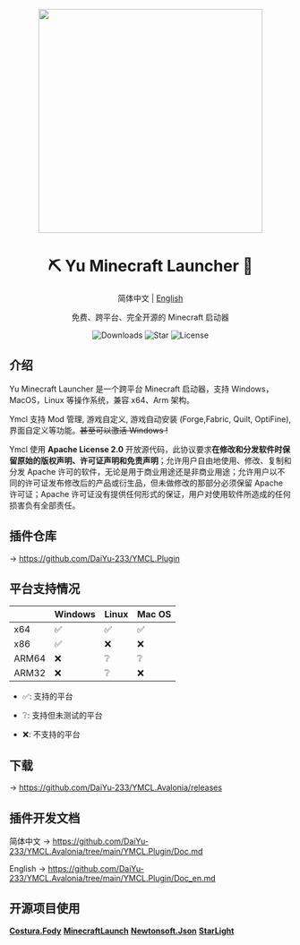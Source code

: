 <p align="center">
<img height="400" width="400" src="https://ymcl.daiyu.fun/Assets/img/YMCL-Icon.svg"/>
</p>

<div align="center">

# ⛏️ Yu Minecraft Launcher 🐳

简体中文 | [English](https://github.com/DaiYu-233/YMCL.Avalonia/blob/main/README_en.md)

免费、跨平台、完全开源的 Minecraft 启动器

![Downloads](https://img.shields.io/github/downloads/DaiYu-233/YMCL.Avalonia/total?logo=github&label=%E4%B8%8B%E8%BD%BD%E9%87%8F&style=for-the-badge&color=44cc11)
![Star](https://img.shields.io/github/stars/DaiYu-233/YMCL.Avalonia?logo=github&label=Star&style=for-the-badge)
![License](https://img.shields.io/github/license/DaiYu-233/YMCL.Avalonia?logo=github&label=开源协议&style=for-the-badge&color=ff7a35)

</div>

## 介绍

Yu Minecraft Launcher 是一个跨平台 Minecraft 启动器，支持 Windows，MacOS，Linux 等操作系统，兼容 x64、Arm 架构。

Ymcl 支持 Mod 管理, 游戏自定义, 游戏自动安装 (Forge,Fabric, Quilt, OptiFine), 界面自定义等功能。<del>甚至可以激活 Windows !</del>

Ymcl 使用 **Apache License 2.0** 开放源代码，此协议要求**在修改和分发软件时保留原始的版权声明、许可证声明和免责声明**；允许用户自由地使用、修改、复制和分发 Apache 许可的软件，无论是用于商业用途还是非商业用途；允许用户以不同的许可证发布修改后的产品或衍生品，但未做修改的那部分必须保留 Apache 许可证；Apache 许可证没有提供任何形式的保证，用户对使用软件所造成的任何损害负有全部责任。

## 插件仓库

→ https://github.com/DaiYu-233/YMCL.Plugin

## 平台支持情况

|       | Windows | Linux | Mac OS |
| ----- | :------ | :---- | :----- |
| x64   | ✅️     | ✅️   | ✅     |
| x86   | ✅️     | ❌    | ❌     |
| ARM64 | ❌      | ❔    | ❔     |
| ARM32 | ❌      | ❔    | ❌     |

- ✅: 支持的平台

- ❔: 支持但未测试的平台

- ❌: 不支持的平台

## 下载

→ https://github.com/DaiYu-233/YMCL.Avalonia/releases

## 插件开发文档

简体中文 → https://github.com/DaiYu-233/YMCL.Avalonia/tree/main/YMCL.Plugin/Doc.md

English → https://github.com/DaiYu-233/YMCL.Avalonia/tree/main/YMCL.Plugin/Doc_en.md

## 开源项目使用

**[Costura.Fody](https://github.com/Fody/Costura)** **[MinecraftLaunch](https://github.com/Blessing-Studio/MinecraftLaunch)** **[Newtonsoft.Json](https://www.newtonsoft.com/json)** **[StarLight](https://www.newtonsoft.com/json)**
